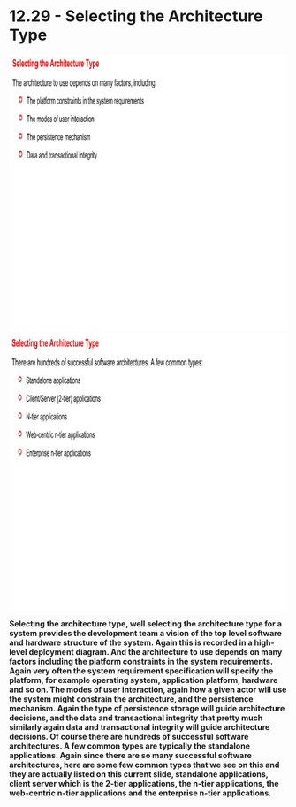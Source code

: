 # 12.29 - Selecting the Architecture Type

<img src="/images/12_29_01.jpg" width="800" height="500">
<img src="/images/12_29_02.jpg" width="800" height="500">

**Selecting the architecture type, well selecting the architecture type for a system provides the development team a vision of the top level software and hardware structure of the system. Again this is recorded in a high-level deployment diagram. And the architecture to use depends on many factors including the platform constraints in the system requirements. Again very often the system requirement specification will specify the platform, for example operating system, application platform, hardware and so on. The modes of user interaction, again how a given actor will use the system might constrain the architecture, and the persistence mechanism. Again the type of persistence storage will guide architecture decisions, and the data and transactional integrity that pretty much similarly again data and transactional integrity will guide architecture decisions. Of course there are hundreds of successful software architectures. A few common types are typically the standalone applications. Again since there are so many successful software architectures, here are some few common types that we see on this and they are actually listed on this current slide, standalone applications, client server which is the 2-tier applications, the n-tier applications, the web-centric n-tier applications and the enterprise n-tier applications.**